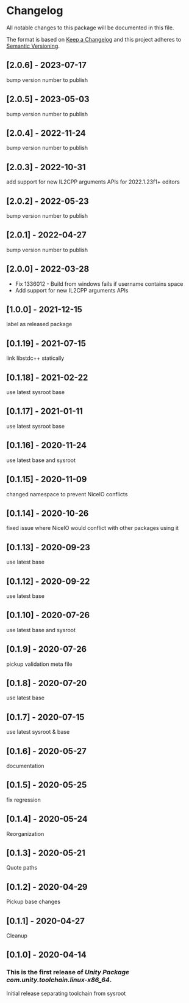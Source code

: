 # Changelog
All notable changes to this package will be documented in this file.

The format is based on [Keep a Changelog](http://keepachangelog.com/en/1.0.0/)
and this project adheres to [Semantic Versioning](http://semver.org/spec/v2.0.0.html).

## [2.0.6] - 2023-07-17

bump version number to publish

## [2.0.5] - 2023-05-03
bump version number to publish

## [2.0.4] - 2022-11-24
bump version number to publish

## [2.0.3] - 2022-10-31
add support for new IL2CPP arguments APIs for 2022.1.23f1+ editors

## [2.0.2] - 2022-05-23
bump version number to publish

## [2.0.1] - 2022-04-27
bump version number to publish

## [2.0.0] - 2022-03-28
- Fix 1336012 - Build from windows fails if username contains space
- Add support for new IL2CPP arguments APIs

## [1.0.0] - 2021-12-15
label as released package

## [0.1.19] - 2021-07-15

link libstdc++ statically

## [0.1.18] - 2021-02-22

use latest sysroot base

## [0.1.17] - 2021-01-11

use latest sysroot base

## [0.1.16] - 2020-11-24

use latest base and sysroot

## [0.1.15] - 2020-11-09

changed namespace to prevent NiceIO conflicts

## [0.1.14] - 2020-10-26

fixed issue where NiceIO would conflict with other packages using it

## [0.1.13] - 2020-09-23

use latest base

## [0.1.12] - 2020-09-22

use latest base

## [0.1.10] - 2020-07-26

use latest base and sysroot

## [0.1.9] - 2020-07-26

pickup validation meta file

## [0.1.8] - 2020-07-20

use latest base

## [0.1.7] - 2020-07-15

use latest sysroot & base

## [0.1.6] - 2020-05-27

documentation

## [0.1.5] - 2020-05-25

fix regression

## [0.1.4] - 2020-05-24

Reorganization

## [0.1.3] - 2020-05-21

Quote paths

## [0.1.2] - 2020-04-29

Pickup base changes

## [0.1.1] - 2020-04-27

Cleanup

## [0.1.0] - 2020-04-14

### This is the first release of *Unity Package com.unity.toolchain.linux-x86_64*.

Initial release separating toolchain from sysroot
